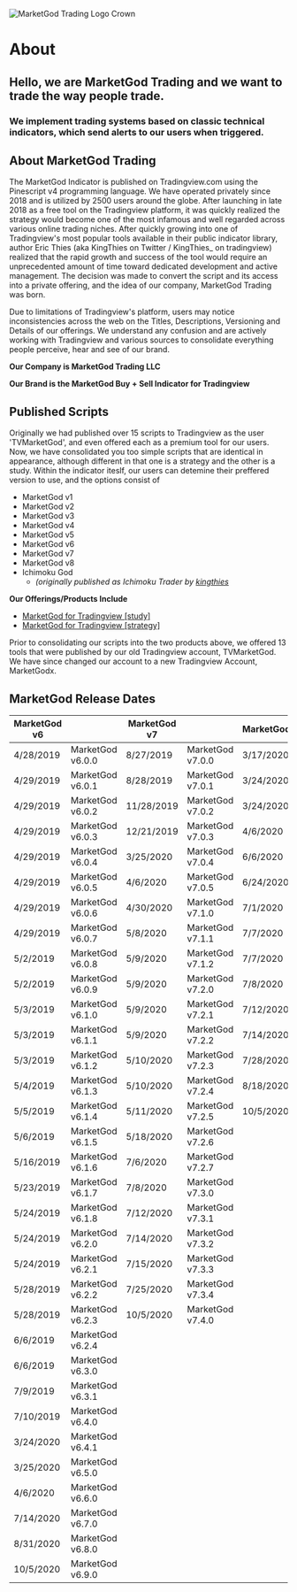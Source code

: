 ![MarketGod Trading Logo Crown](https://raw.githubusercontent.com/kngthies/MarketGod-Documentation/main/docs/img/MarketGod%20Modern%20Logo%20180x180.png)


# About

## Hello, we are MarketGod Trading and we want to trade the way people trade. 

### We implement trading systems based on classic technical indicators, which send alerts to our users when triggered.

## About MarketGod Trading

The MarketGod Indicator is published on Tradingview.com using the Pinescript v4 programming language. We have operated privately since 2018 and is utilized by 2500 users around the globe. After launching in late 2018 as a free tool on the Tradingview platform, it was quickly realized the strategy would become one of the most infamous and well regarded across various online trading niches. 
After quickly growing into one of Tradingview's most popular tools available in their public indicator library, author Eric Thies (aka KingThies on Twitter / KingThies_ on tradingview) realized that the rapid growth and success of the tool would require an unprecedented amount of time toward dedicated development and active management. The decision was made to convert the script and its access into a private offering, and the idea of our company, MarketGod Trading was born. 

Due to limitations of Tradingview's platform, users may notice inconsistencies across the web on the Titles, Descriptions, Versioning and Details of our offerings. We understand any confusion and are actively working with Tradingview and various sources to consolidate everything people perceive, hear and see of our brand.

**Our Company is MarketGod Trading LLC**

**Our Brand is the MarketGod Buy +  Sell Indicator for Tradingview**   


## Published Scripts 

Originally we had published over 15 scripts to Tradingview as the user 'TVMarketGod',  and even offered each as a premium tool for our users. Now, we have consolidated you too simple scripts that are identical  in appearance, although different in that one is a strategy and the other is a study.  Within the indicator iteslf, our users can detemine their preffered version to use,  and the options consist of 
-  MarketGod v1
-  MarketGod v2 
-  MarketGod v3 
-  MarketGod v4 
-  MarketGod v5 
-  MarketGod v6 
-  MarketGod v7 
-  MarketGod v8 
-  Ichimoku God 
   -  *(originally published as Ichimoku Trader by [kingthies](https://twitter.com/kingthies)*

**Our Offerings/Products Include**  

-  [MarketGod for Tradingview [study]](http://marketgodx.com/study)
-   [MarketGod for Tradingview [strategy]](http://marketgodx.com/strategy)

Prior to consolidating our scripts into the two products above, we offered 13 tools that were published by our old Tradingview account, TVMarketGod. We have since changed our account to a new Tradingview Account, MarketGodx.

## MarketGod Release Dates

| MarketGod v6 	|  	| MarketGod v7 	|  	| MarketGodx 	|  	|
|-	|-	|-	|-	|-	|-	|
| 4/28/2019 	| MarketGod v6.0.0 	| 8/27/2019 	| MarketGod v7.0.0 	| 3/17/2020 	| MarketGodx v1.0 	|
| 4/29/2019 	| MarketGod v6.0.1 	| 8/28/2019 	| MarketGod v7.0.1 	| 3/24/2020 	| MarketGodx v1.1 	|
| 4/29/2019 	| MarketGod v6.0.2 	| 11/28/2019 	| MarketGod v7.0.2 	| 3/24/2020 	| MarketGodx v1.2 	|
| 4/29/2019 	| MarketGod v6.0.3 	| 12/21/2019 	| MarketGod v7.0.3 	| 4/6/2020 	| MarketGodx v1.3 	|
| 4/29/2019 	| MarketGod v6.0.4 	| 3/25/2020 	| MarketGod v7.0.4 	| 6/6/2020 	| MarketGodx v1..4 	|
| 4/29/2019 	| MarketGod v6.0.5 	| 4/6/2020 	| MarketGod v7.0.5 	| 6/24/2020 	| MarketGodx² .0.0 	|
| 4/29/2019 	| MarketGod v6.0.6 	| 4/30/2020 	| MarketGod v7.1.0 	| 7/1/2020 	| MarketGodx² .0.1 	|
| 4/29/2019 	| MarketGod v6.0.7 	| 5/8/2020 	| MarketGod v7.1.1 	| 7/7/2020 	| MarketGodx² .0.2 	|
| 5/2/2019 	| MarketGod v6.0.8 	| 5/9/2020 	| MarketGod v7.1.2 	| 7/7/2020 	| MarketGodx² .0.3 	|
| 5/2/2019 	| MarketGod v6.0.9 	| 5/9/2020 	| MarketGod v7.2.0 	| 7/8/2020 	| MarketGodx² .0.4 	|
| 5/3/2019 	| MarketGod v6.1.0 	| 5/9/2020 	| MarketGod v7.2.1 	| 7/12/2020 	| MarketGodx² .0.5 	|
| 5/3/2019 	| MarketGod v6.1.1 	| 5/9/2020 	| MarketGod v7.2.2 	| 7/14/2020 	| MarketGodx² .0.6 	|
| 5/3/2019 	| MarketGod v6.1.2 	| 5/10/2020 	| MarketGod v7.2.3 	| 7/28/2020 	| MarketGodx² .0.7 	|
| 5/4/2019 	| MarketGod v6.1.3 	| 5/10/2020 	| MarketGod v7.2.4 	| 8/18/2020 	| MarketGodx² .0.8 	|
| 5/5/2019 	| MarketGod v6.1.4 	| 5/11/2020 	| MarketGod v7.2.5 	| 10/5/2020 	| MarketGodx² .0.9 	|
| 5/6/2019 	| MarketGod v6.1.5 	| 5/18/2020 	| MarketGod v7.2.6 	|  	|  	|
| 5/16/2019 	| MarketGod v6.1.6 	| 7/6/2020 	| MarketGod v7.2.7 	|  	|  	|
| 5/23/2019 	| MarketGod v6.1.7 	| 7/8/2020 	| MarketGod v7.3.0 	|  	|  	|
| 5/24/2019 	| MarketGod v6.1.8 	| 7/12/2020 	| MarketGod v7.3.1 	|  	|  	|
| 5/24/2019 	| MarketGod v6.2.0 	| 7/14/2020 	| MarketGod v7.3.2 	|  	|  	|
| 5/24/2019 	| MarketGod v6.2.1 	| 7/15/2020 	| MarketGod v7.3.3 	|  	|  	|
| 5/28/2019 	| MarketGod v6.2.2 	| 7/25/2020 	| MarketGod v7.3.4 	|  	|  	|
| 5/28/2019 	| MarketGod v6.2.3 	| 10/5/2020 	| MarketGod v7.4.0 	|  	|  	|
| 6/6/2019 	| MarketGod v6.2.4 	|  	|  	|  	|  	|
| 6/6/2019 	| MarketGod v6.3.0 	|  	|  	|  	|  	|
| 7/9/2019 	| MarketGod v6.3.1 	|  	|  	|  	|  	|
| 7/10/2019 	| MarketGod v6.4.0 	|  	|  	|  	|  	|
| 3/24/2020 	| MarketGod v6.4.1 	|  	|  	|  	|  	|
| 3/25/2020 	| MarketGod v6.5.0 	|  	|  	|  	|  	|
| 4/6/2020 	| MarketGod v6.6.0 	|  	|  	|  	|  	|
| 7/14/2020 	| MarketGod v6.7.0 	|  	|  	|  	|  	|
| 8/31/2020 	| MarketGod v6.8.0 	|  	|  	|  	|  	|
| 10/5/2020 	| MarketGod v6.9.0 	|  	|  	|  	|  	|